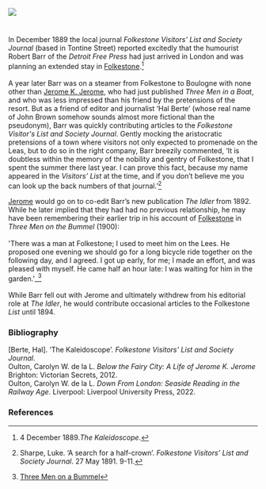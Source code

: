 <a href="https://beta.kent-maps.online"><img src="https://beta.kent-maps.online/juncture/ve-button.png"></a>
<param ve-config title="Robert Barr (1849-1912)" author="Professor Carolyn Oulton" layout="vtl" banner="/images/banners/19c.jpg">

<param ve-entity eid="Q375314" aliases="Folkestone">

#

In December 1889 the local journal _Folkestone Visitors’ List and Society Journal_ (based in Tontine Street) reported excitedly that the humourist Robert Barr of the _Detroit Free Press_ had just arrived in London and was planning an extended stay in [Folkestone](/19c/19c-folkestone).[^ref1]
<br><br>
A year later Barr was on a steamer from Folkestone to Boulogne with none other than [Jerome K. Jerome](/19c/19c-jerome-biography), who had just published _Three Men in a Boat_, and who was less impressed than his friend by the pretensions of the resort. But as a friend of editor and journalist ‘Hal Berte’ (whose real name of John Brown somehow sounds almost more fictional than the pseudonym), Barr was quickly contributing articles to the _Folkestone Visitor's List and Society Journal_. Gently mocking the aristocratic pretensions of a town where visitors not only expected to promenade on the Leas, but to do so in the right company, Barr breezily commented, ‘It is doubtless within the memory of the nobility and gentry of Folkestone, that I spent the summer there last year. I can prove this fact, because my name appeared in the _Visitors’ List_ at the time, and if you don’t believe me you can look up the back numbers of that journal.’[^ref2]  
<param ve-image url="https://upload.wikimedia.org/wikipedia/commons/a/ae/Robert_Barr_and_Arthur_Conan_Doyle.jpg" label="Robert Barr, Miss Doyle, Conan Doyle, Mrs. Conan Doyle, Robert McClure" attribution="not stated, Public domain, via Wikimedia Commons">
<param ve-image url="https://upload.wikimedia.org/wikipedia/commons/5/5d/View_along_Tontine_Street%2C_Folkestone_-_geograph.org.uk_-_1579075.jpg" label="View along Tontine Street, Folkestone - geograph.org.uk - 1579075.jpg" attribution="Nick Smith / View along Tontine Street, Folkestone">
<param ve-map primary center="Q106436094" zoom="15">

[Jerome](/19c/19c-jerome-biography) would go on to co-edit Barr’s new publication _The Idler_ from 1892. While he later implied that they had had no previous relationship, he may have been remembering their earlier trip in his account of [Folkestone](/19c/19c-folkestone) in _Three Men on the Bummel_ (1900):
<br><br>
'There was a man at Folkestone; I used to meet him on the Lees.  He proposed one evening we should go for a long bicycle ride together on the following day, and I agreed.  I got up early, for me; I made an effort, and was pleased with myself.  He came half an hour late: I was waiting for him in the garden.'_[^ref3]   
<br>
While Barr fell out with Jerome and ultimately withdrew from his editorial role at _The Idler_, he would contribute occasional articles to the Folkestone _List_ until 1894.
<param ve-image url="https://upload.wikimedia.org/wikipedia/commons/f/f3/The_Lees_-i.e.%2C_Leas-%2C_Folkestone%2C_England-LCCN2002696746.jpg" label="The Leas, Folkestone" attribution="Photochrom Print Collection, Public domain, via Wikimedia Commons">

### Bibliography
[Berte, Hal]. ‘The Kaleidoscope’. _Folkestone Visitors’ List and Society Journal_.   
Oulton, Carolyn W. de la L. _Below the Fairy City: A Life of Jerome K. Jerome_ Brighton: Victorian Secrets, 2012.   
Oulton, Carolyn W. de la L. _Down From London: Seaside Reading in the Railway Age._ Liverpool: Liverpool University Press, 2022.   

### References
[^ref1]: 4 December 1889._The Kaleidoscope_.
[^ref2]: Sharpe, Luke. ‘A search for a half-crown’. _Folkestone Visitors’ List and Society Journal_. 27 May 1891. 9-11.
[^ref3]: [Three Men on a Bummel](https://www.gutenberg.org/files/2183/2183-h/2183-h.htm)   


